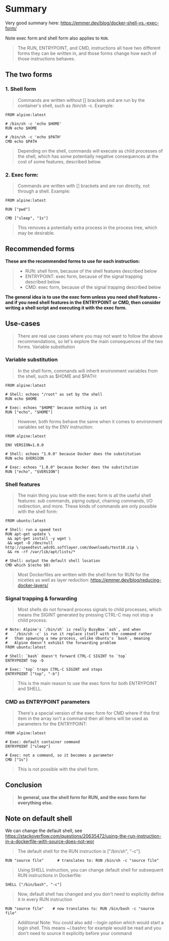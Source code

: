 # Summary 

Very good summary here: https://emmer.dev/blog/docker-shell-vs.-exec-form/

Note exec form and shell form also applies to `RUN`.

> The RUN, ENTRYPOINT, and CMD, instructions all have two different forms they can be written in, and those forms change how each of those instructions behaves.

## The two forms

### 1. Shell form

> Commands are written without [] brackets and are run by the container's shell, such as /bin/sh -c. Example:

````
FROM alpine:latest

# /bin/sh -c 'echo $HOME'
RUN echo $HOME

# /bin/sh -c 'echo $PATH'
CMD echo $PATH
````

> Depending on the shell, commands will execute as child processes of the shell, which has some potentially negative consequences at the cost of some features, described below.

### 2. Exec form:

> Commands are written with [] brackets and are run directly, not through a shell. Example:

````
FROM alpine:latest

RUN ["pwd"]

CMD ["sleep", "1s"]
````

> This removes a potentially extra process in the process tree, which may be desirable.

## Recommended forms

**These are the recommended forms to use for each instruction:**

> - RUN: shell form, because of the shell features described below
> - ENTRYPOINT: exec form, because of the signal trapping described below
> - CMD: exec form, because of the signal trapping described below


**The general idea is to use the exec form unless you need shell features - and if you need shell features in the ENTRYPOINT or CMD, then consider writing a shell script and executing it with the exec form.**


## Use-cases

> There are real use cases where you may not want to follow the above recommendations, so let's explore the main consequences of the two forms.
Variable substitution


### Variable substitution

> In the shell form, commands will inherit environment variables from the shell, such as $HOME and $PATH:

````
FROM alpine:latest

# Shell: echoes "/root" as set by the shell
RUN echo $HOME

# Exec: echoes "$HOME" because nothing is set
RUN ["echo", "$HOME"]
````

> However, both forms behave the same when it comes to environment variables set by the ENV instruction:

````
FROM alpine:latest

ENV VERSION=1.0.0

# Shell: echoes "1.0.0" because Docker does the substitution
RUN echo $VERSION

# Exec: echoes "1.0.0" because Docker does the substitution
RUN ["echo", "$VERSION"]
````

### Shell features

> The main thing you lose with the exec form is all the useful shell features: sub commands, piping output, chaining commands, I/O redirection, and more. These kinds of commands are only possible with the shell form:

````
FROM ubuntu:latest

# Shell: run a speed test
RUN apt-get update \
 && apt-get install -y wget \
 && wget -O /dev/null http://speedtest.wdc01.softlayer.com/downloads/test10.zip \
 && rm -rf /var/lib/apt/lists/*

# Shell: output the default shell location
CMD which $(echo $0)
````

> Most Dockerfiles are written with the shell form for RUN for the niceties as well as layer reduction: https://emmer.dev/blog/reducing-docker-layers/


### Signal trapping & forwarding

> Most shells do not forward process signals to child processes, which means the SIGINT generated by pressing CTRL-C may not stop a child process:

````
# Note: Alpine's `/bin/sh` is really BusyBox `ash`, and when
#   `/bin/sh -c` is run it replace itself with the command rather
#   than spawning a new process, unlike Ubuntu's `bash`, meaning
#   Alpine doesn't exhibit the forwarding problem
FROM ubuntu:latest

# Shell: `bash` doesn't forward CTRL-C SIGINT to `top`
ENTRYPOINT top -b

# Exec: `top` traps CTRL-C SIGINT and stops
ENTRYPOINT ["top", "-b"]
````

> This is the main reason to use the exec form for both ENTRYPOINT and SHELL.


### CMD as ENTRYPOINT parameters

> There's a special version of the exec form for CMD where if the first item in the array isn't a command then all items will be used as parameters for the ENTRYPOINT:

````
FROM alpine:latest

# Exec: default container command
ENTRYPOINT ["sleep"]

# Exec: not a command, so it becomes a parameter
CMD ["1s"]
````

> This is not possible with the shell form.

## Conclusion

> **In general, use the shell form for RUN, and the exec form for everything else.**

## Note on default shell

We can change the default shell, see https://stackoverflow.com/questions/20635472/using-the-run-instruction-in-a-dockerfile-with-source-does-not-wor



> The default shell for the RUN instruction is ["/bin/sh", "-c"].

````
RUN "source file"      # translates to: RUN /bin/sh -c "source file"
````

> Using SHELL instruction, you can change default shell for subsequent RUN instructions in Dockerfile:

````
SHELL ["/bin/bash", "-c"] 
````

> Now, default shell has changed and you don't need to explicitly define it in every RUN instruction

```
RUN "source file"    # now translates to: RUN /bin/bash -c "source file"
````

> Additional Note: You could also add --login option which would start a login shell. This means ~/.bashrc for example would be read and you don't need to source it explicitly before your command
